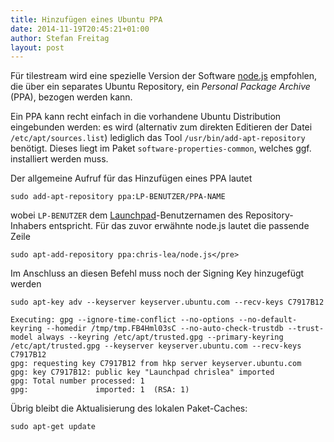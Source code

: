 ```yaml
---
title: Hinzufügen eines Ubuntu PPA
date: 2014-11-19T20:45:21+01:00
author: Stefan Freitag
layout: post
---
```


Für tilestream wird eine spezielle Version der Software [node.js](http://nodejs.org/) empfohlen, die über ein separates Ubuntu Repository, ein _Personal Package Archive_ (PPA), bezogen werden kann.

Ein PPA kann recht einfach in die vorhandene Ubuntu Distribution eingebunden werden: es wird (alternativ zum direkten Editieren der Datei `/etc/apt/sources.list`) lediglich das Tool `/usr/bin/add-apt-repository` benötigt. Dieses liegt im Paket `software-properties-common`, welches ggf. installiert werden muss.

Der allgemeine Aufruf für das Hinzufügen eines PPA lautet

```shell
sudo add-apt-repository ppa:LP-BENUTZER/PPA-NAME 
```

wobei `LP-BENUTZER` dem [Launchpad](https://launchpad.net/)-Benutzernamen des Repository-Inhabers entspricht. Für das zuvor erwähnte node.js lautet die passende Zeile

```shell
sudo apt-add-repository ppa:chris-lea/node.js</pre>
```

Im Anschluss an diesen Befehl muss noch der Signing Key hinzugefügt werden

```shell
sudo apt-key adv --keyserver keyserver.ubuntu.com --recv-keys C7917B12

Executing: gpg --ignore-time-conflict --no-options --no-default-keyring --homedir /tmp/tmp.FB4Hml03sC --no-auto-check-trustdb --trust-model always --keyring /etc/apt/trusted.gpg --primary-keyring /etc/apt/trusted.gpg --keyserver keyserver.ubuntu.com --recv-keys C7917B12
gpg: requesting key C7917B12 from hkp server keyserver.ubuntu.com
gpg: key C7917B12: public key "Launchpad chrislea" imported
gpg: Total number processed: 1
gpg:               imported: 1  (RSA: 1)
```

Übrig bleibt die Aktualisierung des lokalen Paket-Caches:

```shell
sudo apt-get update
```
